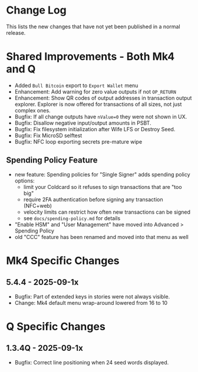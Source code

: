# Change Log

This lists the new changes that have not yet been published in a normal release.

# Shared Improvements - Both Mk4 and Q

- Added `Bull Bitcoin` export to `Export Wallet` menu
- Enhancement: Add warning for zero value outputs if not `OP_RETURN`
- Enhancement: Show QR codes of output addresses in transaction output explorer. Explorer is
  now offered for transactions of all sizes, not just complex ones.
- Bugfix: If all change outputs have `nValue=0` they were not shown in UX.
- Bugfix: Disallow negative input/output amounts in PSBT.
- Bugfix: Fix filesystem initialization after Wife LFS or Destroy Seed.
- Bugfix: Fix MicroSD selftest
- Bugfix: NFC loop exporting secrets pre-mature wipe

## Spending Policy Feature

- new feature: Spending policies for "Single Signer" adds spending policy options:
    - limit your Coldcard so it refuses to sign transactions that are "too big"
    - require 2FA authentication before signing any transaction (NFC+web)
    - velocity limits can restrict how often new transactions can be signed
    - see `docs/spending-policy.md` for details
- "Enable HSM" and "User Management" have moved into Advanced > Spending Policy
- old "CCC" feature has been renamed and moved into that menu as well

# Mk4 Specific Changes

## 5.4.4 - 2025-09-1x

- Bugfix: Part of extended keys in stories were not always visible.
- Change: Mk4 default menu wrap-around lowered from 16 to 10

# Q Specific Changes

## 1.3.4Q - 2025-09-1x

- Bugfix: Correct line positioning when 24 seed words displayed.



